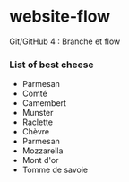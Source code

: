 # website-flow
Git/GitHub 4 : Branche et flow

### List of best cheese
- Parmesan
- Comté
- Camembert
- Munster
- Raclette
- Chèvre
- Parmesan
- Mozzarella
- Mont d'or
- Tomme de savoie